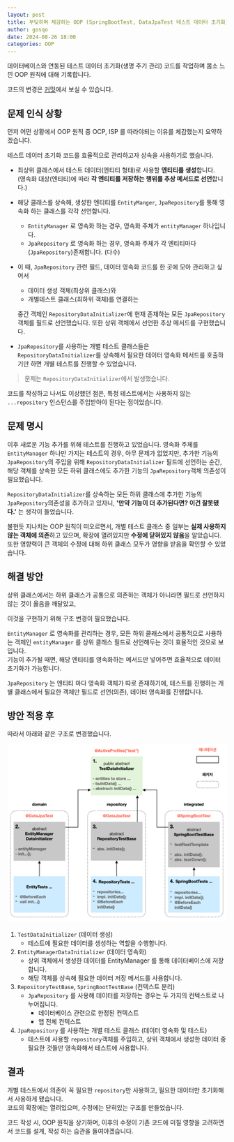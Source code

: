 ```yaml
---
layout: post
title: 부딪히며 체감하는 OOP (SpringBootTest, DataJpaTest 테스트 데이터 초기화)
author: gosqo
date: 2024-08-26 18:00
categories: OOP
---
```


데이터베이스와 연동된 테스트 데이터 초기화(생명 주기 관리) 코드를 작업하며 몸소 느낀 OOP 원칙에 대해 기록합니다.

코드의 변경은 [커밋](https://github.com/gosqo/manidues/commit/4460b5f9f9efe3a3a4ab6460dcb42458821aa25a)에서 보실 수 있습니다.

## 문제 인식 상황

먼저 어떤 상황에서 OOP 원칙 중 OCP, ISP 를 따라야되는 이유를 체감했는지 요약하겠습니다.

테스트 데이터 초기화 코드를 효율적으로 관리하고자 상속을 사용하기로 했습니다.


* 최상위 클래스에서 테스트 데이터(엔티티 형태)로 사용할 **엔티티를 생성**합니다.    
  (영속화 대상(엔티티)에 따라 **각 엔티티를 저장하는 행위를 추상 메서드로 선언**합니다.)

* 해당 클래스를 상속해, 생성한 엔티티를 `EntityManger`, `JpaRepository`를 통해 영속화 하는 클래스를 각각 선언합니다.
  * `EntityManager` 로 영속화 하는 경우, 영속화 주체가 `entityManager` 하나입니다.
  * `JpaRepository` 로 영속화 하는 경우, 영속화 주체가 각 엔티티마다(`JpaRepository`)존재합니다. (다수)

* 이 때, `JpaRepository` 관련 필드, 데이터 영속화 코드를 한 곳에 모아 관리하고 싶어서   
  - 데이터 생성 객체(최상위 클래스)와 
  - 개별테스트 클래스(최하위 객체)를 연결하는   
  
  중간 객체인 `RepositoryDataInitializer`에 현재 존재하는 모든 `JpaRepository`객체를 필드로 선언했습니다. 또한 상위 객체에서 선언한 추상 메서드를 구현했습니다.

* `JpaRepository`를 사용하는 개별 테스트 클래스들은 `RepositoryDataInitializer`를 상속해서 필요한 데이터 영속화 메서드를 호출하기만 하면 개별 테스트를 진행할 수 있었습니다.

> 문제는 `RepositoryDataInitializer`에서 발생했습니다.

코드를 작성하고 나서도 이상했던 점은, 특정 테스트에서는 사용하지 않는 `...repository` 인스턴스를 주입받아야 된다는 점이었습니다.

## 문제 명시

이후 새로운 기능 추가를 위해 테스트를 진행하고 있었습니다. 영속화 주체를  `EntityManager` 하나만 가지는 테스트의 경우, 아무 문제가 없었지만, 추가한 기능의 `JpaRepository`의 주입을 위해 `RepositoryDataInitializer` 필드에 선언하는 순간, 해당 객체를 상속한 모든 하위 클래스에도 추가한 기능의 `JpaRepository`객체 의존성이 필요했습니다.

`RepositoryDataInitializer`를 상속하는 모든 하위 클래스에 추가한 기능의 `JpaRepository`의존성을 추가하고 있자니, **'만약 기능이 더 추가된다면? 이건 잘못됐다.'** 는 생각이 들었습니다.

불현듯 지나치는 OOP 원칙이 떠오르면서, 개별 테스트 클래스 중 일부는 **실제 사용하지 않는 객체에 의존**하고 있으며, 확장에 열려있지만 **수정에 닫혀있지 않음**을 알았습니다. 또한 영향력이 큰 객체의 수정에 대해 하위 클래스 모두가 영향을 받음을 확인할 수 있었습니다.

## 해결 방안

상위 클래스에서는 하위 클래스가 공통으로 의존하는 객체가 아니라면 필드로 선언하지 않는 것이 옳음을 깨달았고,

이것을 구현하기 위해 구조 변경이 필요했습니다.

`EntityManager` 로 영속화를 관리하는 경우, 모든 하위 클래스에서 공통적으로 사용하는 객체인 `entityManager` 를 상위 클래스 필드로 선언해두는 것이 효율적인 것으로 보입니다.   
기능이 추가될 때면, 해당 엔티티를 영속화하는 메서드만 넣어주면 효율적으로 데이터 초기화가 가능합니다.

`JpaRepository` 는 엔티티 마다 영속화 객체가 따로 존재하기에, 테스트를 진행하는 개별 클래스에서 필요한 객체만 필드로 선언(의존), 데이터 영속화를 진행합니다.

## 방안 적용 후

따라서 아래와 같은 구조로 변경했습니다.

![test_data_initializer_dependencies](/assets/img/2024-08-26-부딪히며-체감하는-oop/test_data_initializer_dependencies.png)

1. `TestDataInitializer` (데이터 생성)
    * 테스트에 필요한 데이터를 생성하는 역할을 수행합니다.
2. `EntityManagerDataInitializer` (데이터 영속화)
    * 상위 객체에서 생성한 데이터를 EntityManager 를 통해 데이터베이스에 저장합니다.
    * 해당 객체를 상속해 필요한 데이터 저장 메서드를 사용합니다.
3. `RepositoryTestBase`, `SpringBootTestBase` (컨텍스트 분리)
    * `JpaRepository` 를 사용해 데이터를 저장하는 경우는 두 가지의 컨텍스트로 나누어집니다.
        * 데이터베이스 관련으로 한정된 컨텍스트
        * 앱 전체 컨텍스트
4. `JpaRepository` 를 사용하는 개별 테스트 클래스 (데이터 영속화 및 테스트)
    * 테스트에 사용할 `repository`객체를 주입하고, 상위 객체에서 생성한 데이터 중 필요한 것들만 영속화해서 테스트에 사용합니다.

## 결과

개별 테스트에서 의존이 꼭 필요한 `repository`만 사용하고, 필요한 데이터만 초기화해서 사용하게 됐습니다.   
코드의 확장에는 열려있으며, 수정에는 닫혀있는 구조를 만들었습니다.

코드 작성 시, OOP 원칙을 상기하며, 이후의 수정이 기존 코드에 미칠 영향을 고려하면서 코드를 설계, 작성 하는 습관을 들여야겠습니다.
